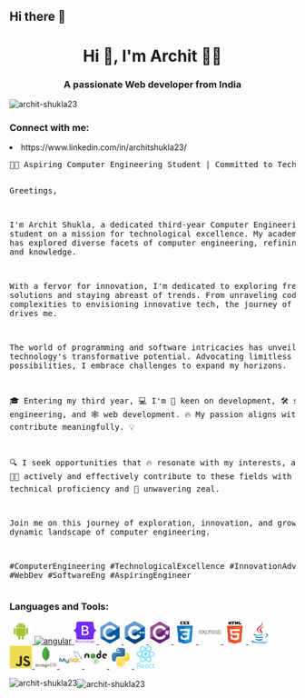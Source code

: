 ## Hi there 👋

<!--
**ArchIT-ShuklA23/ArchIT-ShuklA23** is a ✨ _special_ ✨ repository because its `README.md` (this file) appears on your GitHub profile.

Here are some ideas to get you started:

- 🔭 I’m currently working on ...
- 🌱 I’m currently learning ...
- 👯 I’m looking to collaborate on ...
- 🤔 I’m looking for help with ...
- 💬 Ask me about ...
- 📫 How to reach me: ...
- 😄 Pronouns: ...
- ⚡ Fun fact: ...
-->
<h1 align="center">Hi 👋, I'm Archit 🧑‍💻</h1>
<h3 align="center">A passionate Web developer from India</h3>

<p align="left"> <img src="https://komarev.com/ghpvc/?username=archit-shukla23&label=Profile%20views&color=0e75b6&style=flat" alt="archit-shukla23" /> </p>



<h3 align="left">Connect with me:</h3>
<li>https://www.linkedin.com/in/architshukla23/</li>
<p align="left">
</p>
<pre>👩‍💻 Aspiring Computer Engineering Student | Committed to Technological Excellence 👩‍💼

Greetings,

I'm Archit Shukla, a dedicated third-year Computer Engineering student on a mission for technological excellence. My academic journey has explored diverse facets of computer engineering, refining my skills and knowledge.

With a fervor for innovation, I'm dedicated to exploring fresh solutions and staying abreast of trends. From unraveling coding complexities to envisioning innovative tech, the journey of innovation drives me.

The world of programming and software intricacies has unveiled technology's transformative potential. Advocating limitless possibilities, I embrace challenges to expand my horizons.

🎓 Entering my third year, 💻 I'm 🔎 keen on development, 🛠️ software engineering, and 🕸️ web development. 🔥 My passion aligns with skills to contribute meaningfully. 💡

🔍 I seek opportunities that 🔥 resonate with my interests, aiming to 👨‍💻 actively and effectively contribute to these fields with my 🛠️ technical proficiency and 💯 unwavering zeal.

Join me on this journey of exploration, innovation, and growth in the dynamic landscape of computer engineering.

#ComputerEngineering #TechnologicalExcellence #InnovationAdvocate #WebDev #SoftwareEng #AspiringEngineer</pre>
<h3 align="left">Languages and Tools:</h3>
<p align="left"> <a href="https://developer.android.com" target="_blank" rel="noreferrer"> <img src="https://raw.githubusercontent.com/devicons/devicon/master/icons/android/android-original-wordmark.svg" alt="android" width="40" height="40"/> </a> <a href="https://angular.io" target="_blank" rel="noreferrer"> <img src="https://angular.io/assets/images/logos/angular/angular.svg" alt="angular" width="40" height="40"/> </a> <a href="https://getbootstrap.com" target="_blank" rel="noreferrer"> <img src="https://raw.githubusercontent.com/devicons/devicon/master/icons/bootstrap/bootstrap-plain-wordmark.svg" alt="bootstrap" width="40" height="40"/> </a> <a href="https://www.cprogramming.com/" target="_blank" rel="noreferrer"> <img src="https://raw.githubusercontent.com/devicons/devicon/master/icons/c/c-original.svg" alt="c" width="40" height="40"/> </a> <a href="https://www.w3schools.com/cpp/" target="_blank" rel="noreferrer"> <img src="https://raw.githubusercontent.com/devicons/devicon/master/icons/cplusplus/cplusplus-original.svg" alt="cplusplus" width="40" height="40"/> </a> <a href="https://www.w3schools.com/cs/" target="_blank" rel="noreferrer"> <img src="https://raw.githubusercontent.com/devicons/devicon/master/icons/csharp/csharp-original.svg" alt="csharp" width="40" height="40"/> </a> <a href="https://www.w3schools.com/css/" target="_blank" rel="noreferrer"> <img src="https://raw.githubusercontent.com/devicons/devicon/master/icons/css3/css3-original-wordmark.svg" alt="css3" width="40" height="40"/> </a> <a href="https://expressjs.com" target="_blank" rel="noreferrer"> <img src="https://raw.githubusercontent.com/devicons/devicon/master/icons/express/express-original-wordmark.svg" alt="express" width="40" height="40"/> </a> <a href="https://www.w3.org/html/" target="_blank" rel="noreferrer"> <img src="https://raw.githubusercontent.com/devicons/devicon/master/icons/html5/html5-original-wordmark.svg" alt="html5" width="40" height="40"/> </a> <a href="https://www.java.com" target="_blank" rel="noreferrer"> <img src="https://raw.githubusercontent.com/devicons/devicon/master/icons/java/java-original.svg" alt="java" width="40" height="40"/> </a> <a href="https://developer.mozilla.org/en-US/docs/Web/JavaScript" target="_blank" rel="noreferrer"> <img src="https://raw.githubusercontent.com/devicons/devicon/master/icons/javascript/javascript-original.svg" alt="javascript" width="40" height="40"/> </a> <a href="https://www.mongodb.com/" target="_blank" rel="noreferrer"> <img src="https://raw.githubusercontent.com/devicons/devicon/master/icons/mongodb/mongodb-original-wordmark.svg" alt="mongodb" width="40" height="40"/> </a> <a href="https://www.mysql.com/" target="_blank" rel="noreferrer"> <img src="https://raw.githubusercontent.com/devicons/devicon/master/icons/mysql/mysql-original-wordmark.svg" alt="mysql" width="40" height="40"/> </a> <a href="https://nodejs.org" target="_blank" rel="noreferrer"> <img src="https://raw.githubusercontent.com/devicons/devicon/master/icons/nodejs/nodejs-original-wordmark.svg" alt="nodejs" width="40" height="40"/> </a> <a href="https://www.python.org" target="_blank" rel="noreferrer"> <img src="https://raw.githubusercontent.com/devicons/devicon/master/icons/python/python-original.svg" alt="python" width="40" height="40"/> </a> <a href="https://reactjs.org/" target="_blank" rel="noreferrer"> <img src="https://raw.githubusercontent.com/devicons/devicon/master/icons/react/react-original-wordmark.svg" alt="react" width="40" height="40"/> </a> </p>

<p><img align="left" src="https://github-readme-stats.vercel.app/api/top-langs?username=archit-shukla23&show_icons=true&locale=en&layout=compact" alt="archit-shukla23" /></p>



<p><img align="center" src="https://github-readme-streak-stats.herokuapp.com/?user=archit-shukla23&" alt="archit-shukla23" /></p>
